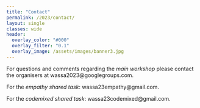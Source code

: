 ```yaml
---
title: "Contact"
permalink: /2023/contact/
layout: single
classes: wide
header:
  overlay_color: "#000"
  overlay_filter: "0.1"
  overlay_image: /assets/images/banner3.jpg
---
```


<style>.athere:before {content: '@'; }</style>
<script type="text/javascript">
function init(){
    var x = document.getElementsByClassName('contactaddr');
    for (var i = 0; i < x.length; i++){
        var sp = x[i];
        var mt = sp.innerHTML;
        mt = mt.replace(/<span.*\/span>/, '@');
        sp.innerHTML = '<a href="mailto:' + mt + '">' + mt + '</a>';
    }
}
window.addEventListener("load", init, false);
</script>


For questions and comments regarding the *main workshop* please contact the organisers at <span class="contactaddr">wassa2023<span class="athere"></span>googlegroups.com</span>.


For the *empathy shared task*: <span class="contactaddr">wassa23empathy<span class="athere"></span>gmail.com</span>.

For the *codemixed shared task*: <span class="contactaddr">wassa23codemixed<span class="athere"></span>gmail.com</span>.